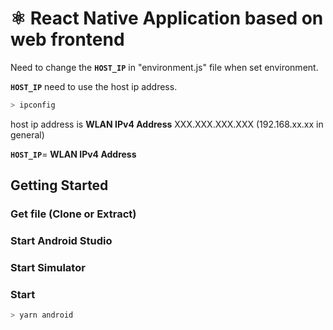 # ⚛️ React Native Application based on web frontend <br>

Need to change the **`HOST_IP`** in "environment.js" file when set environment.

**`HOST_IP`** need to use the host ip address.

```sh
> ipconfig
```

host ip address is **WLAN IPv4 Address** XXX.XXX.XXX.XXX (192.168.xx.xx in general)

**`HOST_IP`**= **WLAN IPv4 Address**

## Getting Started

### Get file (Clone or Extract)

### Start Android Studio

### Start Simulator

### Start

```sh
> yarn android
```



